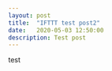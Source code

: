 ```yaml
---
layout: post
title:  "IFTTT test post2"
date:   2020-05-03 12:50:00
description: Test post
---
```


test
